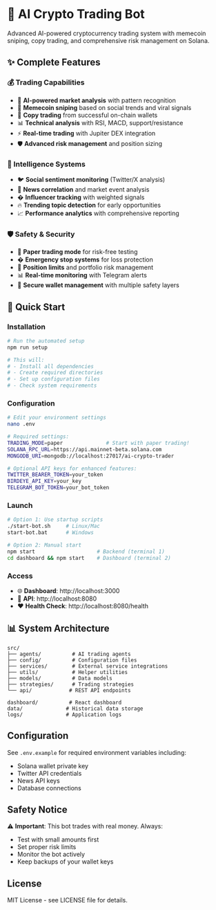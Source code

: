 # 🤖 AI Crypto Trading Bot

Advanced AI-powered cryptocurrency trading system with memecoin sniping, copy trading, and comprehensive risk management on Solana.

## ✨ Complete Features

### 💰 Trading Capabilities
- 🤖 **AI-powered market analysis** with pattern recognition
- 💎 **Memecoin sniping** based on social trends and viral signals
- 🔄 **Copy trading** from successful on-chain wallets
- 📊 **Technical analysis** with RSI, MACD, support/resistance
- ⚡ **Real-time trading** with Jupiter DEX integration
- 🛡️ **Advanced risk management** and position sizing

### 🧠 Intelligence Systems
- 🐦 **Social sentiment monitoring** (Twitter/X analysis)
- 📰 **News correlation** and market event analysis
- � **Influencer tracking** with weighted signals
- 🔥 **Trending topic detection** for early opportunities
- 📈 **Performance analytics** with comprehensive reporting

### 🛡️ Safety & Security
- 📝 **Paper trading mode** for risk-free testing
- � **Emergency stop systems** for loss protection
- 🎯 **Position limits** and portfolio risk management
- 📊 **Real-time monitoring** with Telegram alerts
- 🔐 **Secure wallet management** with multiple safety layers

## 🚀 Quick Start

### Installation
```bash
# Run the automated setup
npm run setup

# This will:
# - Install all dependencies
# - Create required directories
# - Set up configuration files
# - Check system requirements
```

### Configuration
```bash
# Edit your environment settings
nano .env

# Required settings:
TRADING_MODE=paper              # Start with paper trading!
SOLANA_RPC_URL=https://api.mainnet-beta.solana.com
MONGODB_URI=mongodb://localhost:27017/ai-crypto-trader

# Optional API keys for enhanced features:
TWITTER_BEARER_TOKEN=your_token
BIRDEYE_API_KEY=your_key
TELEGRAM_BOT_TOKEN=your_bot_token
```

### Launch
```bash
# Option 1: Use startup scripts
./start-bot.sh     # Linux/Mac
start-bot.bat      # Windows

# Option 2: Manual start
npm start                    # Backend (terminal 1)
cd dashboard && npm start    # Dashboard (terminal 2)
```

### Access
- 🌐 **Dashboard**: http://localhost:3000
- 🔧 **API**: http://localhost:8080
- ❤️ **Health Check**: http://localhost:8080/health

## 📊 System Architecture

```
src/
├── agents/          # AI trading agents
├── config/          # Configuration files
├── services/        # External service integrations
├── utils/           # Helper utilities
├── models/          # Data models
├── strategies/      # Trading strategies
└── api/            # REST API endpoints

dashboard/          # React dashboard
data/              # Historical data storage
logs/              # Application logs
```

## Configuration

See `.env.example` for required environment variables including:
- Solana wallet private key
- Twitter API credentials
- News API keys
- Database connections

## Safety Notice

⚠️ **Important**: This bot trades with real money. Always:
- Test with small amounts first
- Set proper risk limits
- Monitor the bot actively
- Keep backups of your wallet keys

## License

MIT License - see LICENSE file for details.
